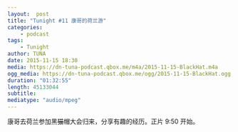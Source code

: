 ```yaml
---
layout:  post
title: "Tunight #11 康哥的荷兰游"
categories:
    - podcast
tags:
    - Tunight 
author: TUNA
date: 2015-11-15 18:30
media: https://dn-tuna-podcast.qbox.me/m4a/2015-11-15-BlackHat.m4a
ogg_media: https://dn-tuna-podcast.qbox.me/ogg/2015-11-15-BlackHat.ogg
duration: "01:32:55"
length: 45133044
subtitle: 
mediatype: "audio/mpeg"
---
```


康哥去荷兰参加黑<del>猫</del>帽大会归来，分享有趣的经历。正片 9:50 开始。
